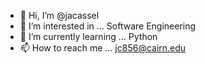 - 👋 Hi, I’m @jacassel
- 👀 I’m interested in ... Software Engineering
- 🌱 I’m currently learning ... Python
- 📫 How to reach me ... jc856@cairn.edu

